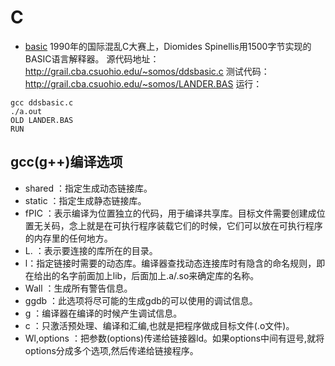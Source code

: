 # C

- [basic](basic)
1990年的国际混乱C大赛上，Diomides Spinellis用1500字节实现的BASIC语言解释器。
源代码地址：http://grail.cba.csuohio.edu/~somos/ddsbasic.c
测试代码：http://grail.cba.csuohio.edu/~somos/LANDER.BAS
运行：
```
gcc ddsbasic.c
./a.out
OLD LANDER.BAS
RUN
```

## gcc(g++)编译选项

* shared ：指定生成动态链接库。
* static ：指定生成静态链接库。
* fPIC ：表示编译为位置独立的代码，用于编译共享库。目标文件需要创建成位置无关码，念上就是在可执行程序装载它们的时候，它们可以放在可执行程序的内存里的任何地方。
* L. ：表示要连接的库所在的目录。
* l：指定链接时需要的动态库。编译器查找动态连接库时有隐含的命名规则，即在给出的名字前面加上lib，后面加上.a/.so来确定库的名称。
* Wall ：生成所有警告信息。
* ggdb ：此选项将尽可能的生成gdb的可以使用的调试信息。
* g ：编译器在编译的时候产生调试信息。
* c ：只激活预处理、编译和汇编,也就是把程序做成目标文件(.o文件)。
* Wl,options ：把参数(options)传递给链接器ld。如果options中间有逗号,就将options分成多个选项,然后传递给链接程序。
